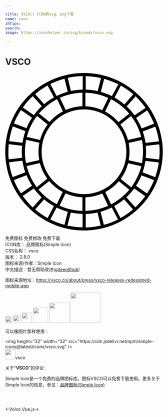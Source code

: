 ```yaml
---

title: VSCO() ICON转svg、png下载
name: vsco
zhTips: 
search: 
image: https://iconhelper.cn/svg/brands/vsco.svg

---
```


# VSCO  <small style="font-size: 60%;font-weight: 100"></small>

<div id="svg" class="svg-wrap">
<svg role="img" viewBox="0 0 24 24" xmlns="http://www.w3.org/2000/svg"><title>VSCO icon</title><path d="M12 0C5.376 0 0 5.376 0 12s5.376 12 12 12 12-5.376 12-12S18.624 0 12 0zm11.52 12c0 .408-.023.792-.072 1.176l-2.04-.24c.024-.312.05-.624.05-.936 0-.288-.025-.6-.05-.888l2.04-.24c.072.384.072.744.072 1.128zM.479 12c0-.384.024-.769.049-1.152l2.04.24c-.024.312-.047.6-.047.912s.023.6.047.912l-2.04.24C.479 12.769.479 12.384.479 12zm20.472-3.096l1.921-.72c.264.72.433 1.464.552 2.232l-2.04.24c-.097-.6-.24-1.2-.433-1.752zM21 12c0 .6-.072 1.176-.167 1.752l-2.017-.455c.071-.409.119-.841.119-1.297s-.048-.912-.119-1.344l2.017-.457c.118.577.167 1.177.167 1.801zm-9 6.456C8.435 18.455 5.545 15.565 5.544 12 5.545 8.435 8.435 5.545 12 5.544c3.565.001 6.455 2.891 6.456 6.456.008 3.559-2.871 6.448-6.429 6.456H12zM12.216 21v-2.064c.885-.029 1.756-.224 2.568-.575l.888 1.872c-1.09.482-2.264.742-3.456.767zm-3.936-.791l.912-1.873c.792.359 1.656.575 2.568.6V21c-1.202-.023-2.386-.293-3.48-.791zM3 12c0-.624.072-1.224.192-1.824l2.016.456c-.098.45-.146.908-.144 1.368 0 .432.048.864.12 1.272l-2.016.455C3.051 13.159 2.994 12.58 3 12zm8.76-9v2.064c-.877.029-1.74.224-2.544.576l-.888-1.871C9.411 3.291 10.577 3.03 11.76 3zm3.935.792l-.911 1.872c-.809-.363-1.682-.559-2.568-.576V3.024c1.248 0 2.424.288 3.479.768zm5.088 4.656c-.231-.56-.513-1.098-.84-1.608l1.681-1.152c.407.648.768 1.32 1.056 2.04l-1.897.72zm-.07 1.296l-2.018.456c-.23-.85-.621-1.648-1.151-2.352l1.632-1.295c.72.959 1.248 2.015 1.537 3.191zm-3.457-2.256c-.572-.667-1.264-1.22-2.04-1.633l.912-1.871c1.056.549 1.993 1.299 2.76 2.208l-1.632 1.296zm-.6-3.744l.96-1.824c.672.384 1.295.816 1.896 1.32L18.145 4.8c-.461-.401-.959-.754-1.489-1.056zm-.408-.216c-.54-.266-1.102-.483-1.68-.648l.504-1.992c.744.216 1.464.48 2.159.84l-.983 1.8zm-2.16-.768c-.6-.144-1.2-.216-1.824-.239V.479c.793.024 1.584.12 2.328.289l-.504 1.992zm-2.28-.239c-.605.021-1.207.094-1.8.216L9.528.744c.72-.168 1.487-.265 2.28-.265v2.042zm-2.28.334c-.586.167-1.156.384-1.704.649l-.96-1.824c.691-.343 1.415-.616 2.16-.816l.504 1.991zm-2.112.865c-.529.294-1.027.64-1.488 1.032L4.56 3.216c.6-.504 1.224-.936 1.896-1.319l.96 1.823zm.48.264l.888 1.871c-.792.408-1.464.96-2.04 1.608L5.136 6.168c.775-.895 1.711-1.636 2.76-2.184zM4.848 6.552l1.608 1.295c-.53.705-.921 1.503-1.152 2.353l-2.016-.456c.312-1.2.84-2.28 1.56-3.192zM3.24 8.4l-1.92-.72c.287-.72.648-1.416 1.08-2.04l1.68 1.176c-.341.494-.623 1.025-.84 1.584zm-.168.455c-.192.577-.36 1.152-.432 1.776L.6 10.393c.12-.769.288-1.537.553-2.257l1.919.719zm-.456 4.513c.096.6.239 1.2.432 1.776l-1.92.72c-.271-.728-.456-1.485-.552-2.257l2.04-.239zm.624 2.208c.239.576.528 1.104.84 1.607L2.4 18.336c-.435-.629-.797-1.306-1.08-2.016l1.92-.744zm.024-1.392l2.017-.456c.216.864.624 1.681 1.128 2.376L4.8 17.4c-.725-.957-1.247-2.051-1.536-3.216zm3.432 2.28c.577.672 1.272 1.248 2.064 1.656l-.912 1.872c-1.063-.557-2.009-1.315-2.784-2.232l1.632-1.296zm.72 3.815l-.96 1.825c-.674-.376-1.31-.819-1.896-1.321l1.368-1.535c.456.407.936.744 1.488 1.031zm.408.217c.528.264 1.104.48 1.705.647l-.504 1.992c-.747-.196-1.471-.469-2.16-.815l.959-1.824zm2.16.768c.576.12 1.176.193 1.8.217v2.039c-.774-.026-1.544-.114-2.305-.264l.505-1.992zm2.28.216c.605-.021 1.207-.094 1.801-.217l.479 1.992c-.749.168-1.513.264-2.28.287V21.48zm2.257-.336c.586-.165 1.155-.382 1.703-.647l.96 1.824c-.688.35-1.412.623-2.159.815l-.504-1.992zm2.086-.865c.528-.287 1.032-.647 1.488-1.031l1.369 1.535c-.588.502-1.223.945-1.896 1.321l-.961-1.825zm-.479-.263l-.888-1.871c.788-.414 1.489-.977 2.064-1.656l1.606 1.296c-.778.91-1.722 1.668-2.782 2.231zm3.071-2.592l-1.607-1.296c.532-.708.916-1.517 1.128-2.376l2.017.456c-.311 1.157-.831 2.248-1.538 3.216zM20.76 15.6l1.92.721c-.288.72-.648 1.392-1.079 2.04l-1.682-1.177c.337-.504.624-1.032.841-1.584zm.168-.455c.192-.553.336-1.152.433-1.752l2.039.239c-.11.761-.294 1.508-.551 2.232l-1.921-.719zm.456-9.841l-1.681 1.152c-.358-.49-.76-.947-1.199-1.368l1.368-1.536c.552.552 1.056 1.128 1.512 1.752zM4.2 3.528l1.368 1.536c-.456.408-.84.864-1.2 1.368l-1.68-1.176c.431-.636.94-1.216 1.512-1.728zM2.664 18.744l1.68-1.152c.36.48.769.937 1.2 1.369l-1.368 1.535c-.548-.545-1.054-1.131-1.512-1.752zm17.16 1.729l-1.368-1.537c.432-.407.841-.863 1.199-1.344l1.682 1.176c-.457.6-.961 1.175-1.513 1.705z"/></svg>
</div>
<detail full-name='vsco'></detail>

<div class="detail-page">
<p>
<span><span class="badge-success badge">免费图标</span> <span class="badge-success badge">免费修改</span>  <span class="badge-success badge">免费下载</span> </span>
<br/>
<span>
ICON库：
<span class="badge-secondary badge">品牌图标(Simple Icon)</span> 
</span>
<br/>
<span>
CSS名称：
<span class="badge-secondary badge">vsco</span> 
</span>

<br/>
<span>
版本：
<span class="badge-secondary badge">2.8.0</span> 
</span>
<br/>
<span>图标来源/作者：<span class="badge-light badge">Simple Icon</span></span> 
<br/>
<span class="zh-detail">中文描述：暂无<span class="help-link"><span>帮助改进</span>(<a href="https://gitee.com/liuwave/icon-helper/edit/master/json/brands/vsco.json" target="_blank" rel="noopener noreferrer">gitee</a><a href="https://github.com/liuwave/icon-helper/edit/master/json/brands/vsco.json" target="_blank" rel="noopener noreferrer">github</a></span>)</span><br/>
</p>
</div><div class="description description alert alert-light"><p>图标来源地址：<a href="https://vsco.co/about/press/vsco-releases-redesigned-mobile-app" target="_blank" rel="noopener noreferrer">https://vsco.co/about/press/vsco-releases-redesigned-mobile-app</a></p></div>
<div class="alert alert-dark">
<img height="21" width="21" src="https://cdn.jsdelivr.net/npm/simple-icons@latest/icons/vsco.svg" />
<img height="24" width="24" src="https://cdn.jsdelivr.net/npm/simple-icons@latest/icons/vsco.svg" />
<img height="32" width="32" src="https://cdn.jsdelivr.net/npm/simple-icons@latest/icons/vsco.svg" />
<img height="48" width="48" src="https://cdn.jsdelivr.net/npm/simple-icons@latest/icons/vsco.svg" />
<img height="64" width="64" src="https://cdn.jsdelivr.net/npm/simple-icons@latest/icons/vsco.svg" />
<img height="96" width="96" src="https://cdn.jsdelivr.net/npm/simple-icons@latest/icons/vsco.svg" />

</div>
<div>
  <p>可以像图片那样使用：    
  </p>
  <div class="alert alert-primary" style="font-size: 14px">
    &lt;img height="32" width="32" src="https://cdn.jsdelivr.net/npm/simple-icons@latest/icons/vsco.svg" /&gt;
    <copy-btn content='<img height="32" width="32" src="https://cdn.jsdelivr.net/npm/simple-icons@latest/icons/vsco.svg" />'></copy-btn>
  </div>
  <div class="alert alert-secondary">
    <img height="32" width="32" src="https://cdn.jsdelivr.net/npm/simple-icons@latest/icons/vsco.svg" />vsco
    <copy-btn content="vsco" btn-title="复制图标名称"></copy-btn>
  </div>
</div>
<div class="icon-detail__container">
<p>关于“<b>VSCO</b>”的评论:</p>
</div>
<Vssue title="关于“VSCO”的评论" />
<div><p>Simple Icon是一个免费的品牌图标库。图标VSCO可以免费下载使用。更多关于  Simple Icon的信息，参见：<a target="_blank" href="https://iconhelper.cn/brands.html">品牌图标(Simple Icon)</a>
</p></div>


<div style="padding:2rem 0 " class="page-nav"><p class="inner"><span class="prev">←<router-link to="/icon/volvo.html">Volvo</router-link></span> <span class="next"><router-link to="/icon/vue-js.html">Vue.js</router-link>→</span></p></div>

